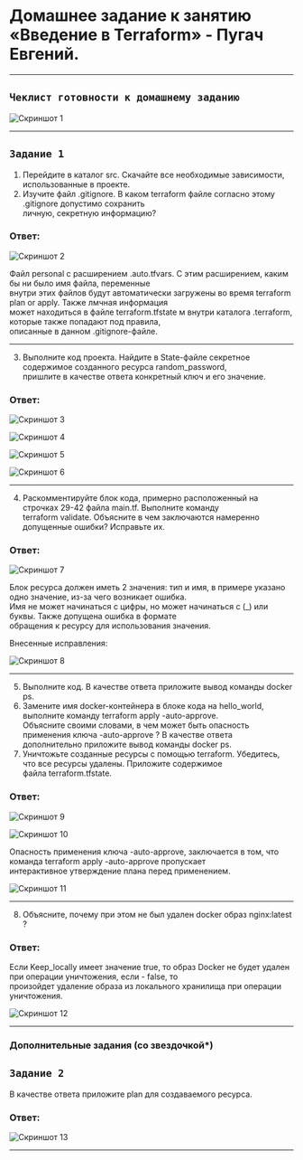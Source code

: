 # Домашнее задание к занятию «Введение в Terraform» - Пугач Евгений.


---

## `Чеклист готовности к домашнему заданию`

![Скриншот 1](https://github.com/PugachEV72/Images/blob/master/2023-07-21_23-14-56.png)

---

## `Задание 1`

1. Перейдите в каталог src. Скачайте все необходимые зависимости, использованные в проекте.
2. Изучите файл .gitignore. В каком terraform файле согласно этому .gitignore допустимо сохранить  
   личную, секретную информацию?

### Ответ:

![Скриншот 2](https://github.com/PugachEV72/Images/blob/master/2023-07-22_00-04-43.png)

Файл personal с расширением .auto.tfvars. С этим расширением, каким бы ни было имя файла, переменные  
внутри этих файлов будут автоматически загружены во время terraform plan or apply. Также лмчная информация  
может находиться в файле terraform.tfstate м внутри каталога .terraform, которые также попадают под правила,  
описанные в данном .gitignore-файле.

---

3. Выполните код проекта. Найдите в State-файле секретное содержимое созданного ресурса random_password,  
   пришлите в качестве ответа конкретный ключ и его значение.

### Ответ:

![Скриншот 3](https://github.com/PugachEV72/Images/blob/master/2023-07-22_00-09-45.png)

![Скриншот 4](https://github.com/PugachEV72/Images/blob/master/2023-07-22_00-17-20.png)

![Скриншот 5](https://github.com/PugachEV72/Images/blob/master/2023-07-22_00-17-58.png)

![Скриншот 6](https://github.com/PugachEV72/Images/blob/master/2023-07-22_00-21-36.png)

---

4. Раскомментируйте блок кода, примерно расположенный на строчках 29-42 файла main.tf. Выполните команду  
   terraform validate. Объясните в чем заключаются намеренно допущенные ошибки? Исправьте их.

### Ответ:

![Скриншот 7](https://github.com/PugachEV72/Images/blob/master/2023-07-22_00-29-21.png)

Блок ресурса должен иметь 2 значения: тип и имя, в примере указано одно значение, из-за чего возникает ошибка.  
Имя не может начинаться с цифры, но может начинаться с (_) или буквы. Также допущена ошибка в формате  
обращения к ресурсу для использования значения.  

Внесенные исправления:

![Скриншот 8](https://github.com/PugachEV72/Images/blob/master/2023-07-22_00-46-27.png)

---

5. Выполните код. В качестве ответа приложите вывод команды docker ps.
6. Замените имя docker-контейнера в блоке кода на hello_world, выполните команду terraform apply -auto-approve.  
   Объясните своими словами, в чем может быть опасность применения ключа -auto-approve ? В качестве ответа  
   дополнительно приложите вывод команды docker ps.
7. Уничтожьте созданные ресурсы с помощью terraform. Убедитесь, что все ресурсы удалены. Приложите содержимое  
   файла terraform.tfstate.

### Ответ:

![Скриншот 9](https://github.com/PugachEV72/Images/blob/master/2023-07-22_00-50-40.png)

![Скриншот 10](https://github.com/PugachEV72/Images/blob/master/2023-07-22_00-56-37.png)

Опасность применения ключа -auto-approve, заключается в том, что команда terraform apply -auto-approve пропускает  
интерактивное утверждение плана перед применением.

![Скриншот 11](https://github.com/PugachEV72/Images/blob/master/2023-07-22_01-01-39.png)

---

8. Объясните, почему при этом не был удален docker образ nginx:latest ?

### Ответ:

Если Keep_locally имеет значение true, то образ Docker не будет удален при операции уничтожения, если - false, то  
произойдет удаление образа из локального хранилища при операции уничтожения.

![Скриншот 12](https://github.com/PugachEV72/Images/blob/master/2023-07-22_21-12-29.png)

---

### Дополнительные задания (со звездочкой*)


## `Задание 2`

В качестве ответа приложите plan для создаваемого ресурса.

### Ответ:

![Скриншот 13](https://github.com/PugachEV72/Images/blob/master/2023-07-22_16-26-06.png)

---

